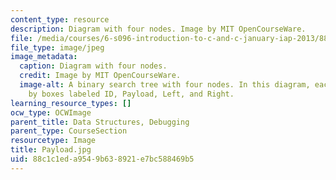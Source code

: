 ```yaml
---
content_type: resource
description: Diagram with four nodes. Image by MIT OpenCourseWare.
file: /media/courses/6-s096-introduction-to-c-and-c-january-iap-2013/88c1c1eda9549b638921e7bc588469b5_Payload.jpg
file_type: image/jpeg
image_metadata:
  caption: Diagram with four nodes.
  credit: Image by MIT OpenCourseWare.
  image-alt: A binary search tree with four nodes. In this diagram, each node is represented
    by boxes labeled ID, Payload, Left, and Right.
learning_resource_types: []
ocw_type: OCWImage
parent_title: Data Structures, Debugging
parent_type: CourseSection
resourcetype: Image
title: Payload.jpg
uid: 88c1c1ed-a954-9b63-8921-e7bc588469b5
---
```


